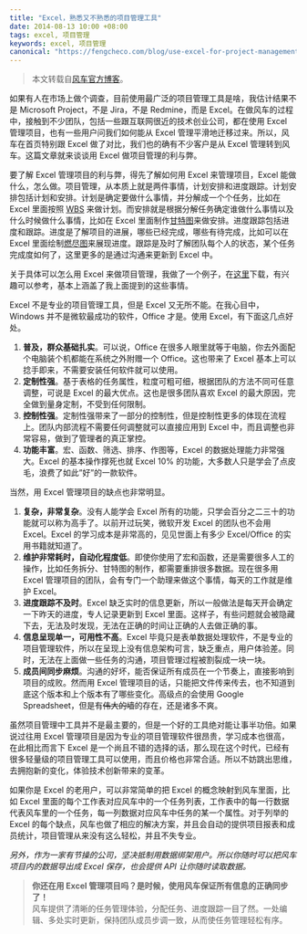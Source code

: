```yaml
---
title: "Excel，熟悉又不熟悉的项目管理工具"
date: 2014-08-13 10:00 +08:00
tags: excel, 项目管理
keywords: excel, 项目管理
canonical: "https://fengcheco.com/blog/use-excel-for-project-management/"
---
```


> 本文转载自[风车官方博客](https://fengcheco.com/blog/use-excel-for-project-management/)。

如果有人在市场上做个调查，目前使用最广泛的项目管理工具是啥，我估计结果不是  Microsoft Project，不是 Jira，不是 Redmine，而是 Excel。在做风车的过程中，接触到不少团队，包括一些跟互联网很近的技术创业公司，都在使用 Excel 管理项目，也有一些用户问我们如何能从 Excel 管理平滑地迁移过来。所以，风车在首页特别跟 Excel 做了对比，我们也的确有不少客户是从 Excel 管理转到风车。这篇文章就来谈谈用 Excel 做项目管理的利与弊。

要了解 Excel 管理项目的利与弊，得先了解如何用 Excel 来管理项目，Excel 能做什么，怎么做。项目管理，从本质上就是两件事情，计划安排和进度跟踪。计划安排包括计划和安排。计划是确定要做什么事情，并分解成一个个任务，比如在 Excel 里面按照 [WBS](http://www.baike.com/wiki/WBS) 来做计划。而安排就是根据分解任务确定谁做什么事情以及什么时候做什么事情，比如在 Excel 里面制作[甘特图](http://baike.baidu.com/view/1653.htm)来做安排。进度跟踪包括进度和跟踪。进度是了解项目的进展，哪些已经完成，哪些有待完成，比如可以在 Excel 里面绘制[燃尽图](http://baike.baidu.com/view/3798770.htm)来展现进度。跟踪是及时了解团队每个人的状态，某个任务完成度如何了，这里更多的是通过沟通来更新到 Excel 中。

关于具体可以怎么用 Excel 来做项目管理，我做了一个例子，在[这里](https://fengcheco.com/blog/downloads/Excel-Project-Management.xlsx)下载，有兴趣可以参考，基本上涵盖了我上面提到的这些事情。

Excel 不是专业的项目管理工具，但是 Excel 又无所不能。在我心目中，Windows 并不是微软最成功的软件，Office 才是。使用 Excel，有下面这几点好处。

1. **普及，群众基础扎实**。可以说，Office 在很多人眼里就等于电脑，你去外面配个电脑装个机都能在系统之外附赠一个 Office。这也带来了 Excel 基本上可以捻手即来，不需要安装任何软件就可以使用。
2. **定制性强**。基于表格的任务属性，粒度可粗可细，根据团队的方法不同可任意调整，可说是 Excel 的最大优点。这也是很多团队喜欢 Excel 的最大原因，完全做到量身定制，不受到任何限制。
3. **控制性强**。定制性强带来了一部分的控制性，但是控制性更多的体现在流程上。团队内部流程不需要任何调整就可以直接应用到 Excel 中，而且调整也非常容易，做到了管理者的真正掌控。
4. **功能丰富**。宏、函数、筛选、排序、作图等，Excel 的数据处理能力非常强大。Excel 的基本操作撑死也就 Excel 10% 的功能，大多数人只是学会了点皮毛，浪费了如此”好”的一款软件。

当然，用 Excel 管理项目的缺点也非常明显。

1. **复杂，非常复杂**。没有人能学会 Excel 所有的功能，只学会百分之二三十的功能就可以称为高手了。以前开过玩笑，微软开发 Excel 的团队也不会用 Excel。Excel 的学习成本是非常高的，见见世面上有多少 Excel/Office 的实用书籍就知道了。
2. **维护非常耗时，自动化程度低**。即使你使用了宏和函数，还是需要很多人工的操作，比如任务拆分、甘特图的制作，都需要重排很多数据。现在很多用 Excel 管理项目的团队，会有专门一个助理来做这个事情，每天的工作就是维护 Excel。
3. **进度跟踪不及时**。Excel 缺乏实时的信息更新，所以一般做法是每天开会确定一下昨天的进度，专人记录更新到 Excel 里面。这样子，有些问题就会被隐藏下去，无法及时发现，无法在正确的时间让正确的人去做正确的事。
4. **信息呈现单一，可用性不高**。Excel 毕竟只是表单数据处理软件，不是专业的项目管理软件，所以在呈现上没有信息架构可言，缺乏重点，用户体验差。同时，无法在上面做一些任务的沟通，项目管理过程被割裂成一块一块。
5. **成员间同步麻烦**。沟通的好坏，能否保证所有成员在一个节奏上，直接影响到项目的成败。然而用 Excel 管理项目的话，只能把文件传来传去，也不知道到底这个版本和上个版本有了哪些变化。高级点的会使用 Google Spreadsheet，但是有~~伟大的墙~~的存在，还是诸多不爽。

虽然项目管理中工具并不是最主要的，但是一个好的工具绝对能让事半功倍。如果说过往用 Excel 管理项目是因为专业的项目管理软件很昂贵，学习成本也很高，在此相比而言下 Excel 是一个尚且不错的选择的话，那么现在这个时代，已经有很多轻量级的项目管理工具可以使用，而且价格也非常合适。所以不妨跳出思维，去拥抱新的变化，体验技术创新带来的变革。

如果你是 Excel 的老用户，可以非常简单的把 Excel 的概念映射到风车里面，比如 Excel 里面的每个工作表对应风车中的一个任务列表，工作表中的每一行数据代表风车里的一个任务，每一列数据对应风车中任务的某一个属性。对于列举的 Excel 的每个缺点，风车也做了相应的解决方案，并且会自动的提供项目报表和成员统计，项目管理从来没有这么轻松，并且不失专业。

_另外，作为一家有节操的公司，坚决抵制用数据绑架用户。所以你随时可以把风车项目内的数据导出成 Excel 保存，也会提供 API 让你随时读取数据。_

> **你还在用 Excel 管理项目吗？是时候，使用风车保证所有信息的正确同步了！**<br/>
> 风车提供了清晰的任务管理体验，分配任务、进度跟踪一目了然。一处编辑、多处实时更新，保持团队成员步调一致，从而使任务管理轻松有序。
